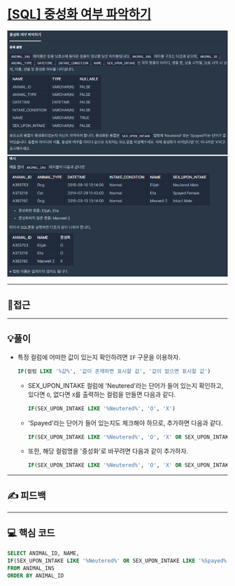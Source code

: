 # [[SQL] 중성화 여부 파악하기](https://programmers.co.kr/learn/courses/30/lessons/59409)

![](imgs/1.PNG)
![](imgs/2.PNG)
___
## 🤔접근
___
## 💡풀이
- 특정 컬럼에 어떠한 값이 있는지 확인하려면 `IF` 구문을 이용하자.
	```sql
	IF(컬럼 LIKE '%값%', '값이 존재하면 표시할 값', '값이 없으면 표시할 값')
	```
	- SEX_UPON_INTAKE 컬럼에 'Neutered'라는 단어가 들어 있는지 확인하고, 있다면 `O`, 없다면 `X`를 출력하는 컬럼을 만들면 다음과 같다.
		```sql
		IF(SEX_UPON_INTAKE LIKE '%Neutered%', 'O', 'X')
		```
	- 'Spayed'라는 단어가 들어 있는지도 체크해야 하므로, 추가하면 다음과 같다.
		```sql
		IF(SEX_UPON_INTAKE LIKE '%Neutered%', 'O', 'X' OR SEX_UPON_INTAKE LIKE '%Spayed%', 'O', 'X')
		```
	- 또한, 해당 컬럼명을 '중성화'로 바꾸려면 다음과 같이 추가하자.
		```sql
		IF(SEX_UPON_INTAKE LIKE '%Neutered%', 'O', 'X' OR SEX_UPON_INTAKE LIKE '%Spayed%', 'O', 'X') AS '중성화'
		```
___
## ✍ 피드백
___
## 💻 핵심 코드
```sql
SELECT ANIMAL_ID, NAME, 
IF(SEX_UPON_INTAKE LIKE '%Neutered%' OR SEX_UPON_INTAKE LIKE '%Spayed%', 'O', 'X') AS '중성화' 
FROM ANIMAL_INS 
ORDER BY ANIMAL_ID
```